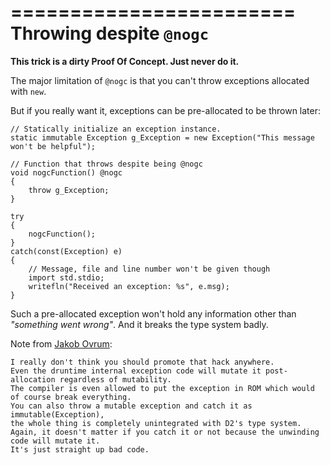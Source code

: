 ========================
Throwing despite `@nogc`
========================

 **This trick is a dirty Proof Of Concept. Just never do it.**

The major limitation of `@nogc` is that you can't throw exceptions allocated with `new`.

But if you really want it, exceptions can be pre-allocated to be thrown later:

```
// Statically initialize an exception instance.
static immutable Exception g_Exception = new Exception("This message won't be helpful");

// Function that throws despite being @nogc
void nogcFunction() @nogc
{
    throw g_Exception;
}

try
{
    nogcFunction();
}
catch(const(Exception) e)
{
    // Message, file and line number won't be given though
    import std.stdio;
    writefln("Received an exception: %s", e.msg);
}
```

Such a pre-allocated exception won't hold any information other than _"something went wrong"_. And it breaks the type system badly.

Note from [Jakob Ovrum](https://github.com/JakobOvrum):

```
I really don't think you should promote that hack anywhere.
Even the druntime internal exception code will mutate it post-allocation regardless of mutability.
The compiler is even allowed to put the exception in ROM which would of course break everything.
You can also throw a mutable exception and catch it as immutable(Exception),
the whole thing is completely unintegrated with D2's type system.
Again, it doesn't matter if you catch it or not because the unwinding code will mutate it.
It's just straight up bad code.
```
